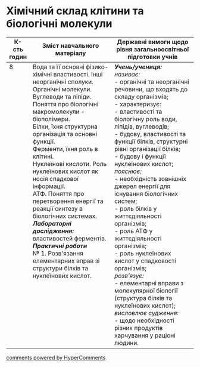 <div id="hypercomments_widget" class="js-hypercomments-widget invisible"></div>

# Хімічний склад клітини та біологічні молекули

<table>
  <tr>
    <td width="10%" align="center"><b>К-сть годин</b></td>  
    <td width="45%" align="center"><b>Зміст навчального матеріалу</b></td>
    <td width="45%" align="center"><b>Державні вимоги щодо рівня загальноосвітньої підготовки учнів</b></td>
  </tr>
<tbody>
  <tr>
<td width="10%" style="vertical-align:top !important;">8</td>
    <td width="45%" style="vertical-align:top !important;">
Вода та її основні фізико-хімічні властивості. Інші неорганічні сполуки. Органічні молекули.<br> 
Вуглеводи та ліпіди. <br>
Поняття про біологічні макромолекули - біополімери. <br>
Білки, їхня структурна організація та основні функції. <br>
Ферменти, їхня роль в клітині.<br>
Нуклеїнові кислоти. Роль нуклеїнових кислот як носія спадкової інформації.<br> 
АТФ. Поняття про перетворення енергії та реакції синтезу в біологічних системах.  <br>
<b><i>Лабораторні дослідження:</i></b><br>
властивостей ферментів.<br>
<b><i>Практичні роботи</i></b><br>
№ 1.  Розв'язання елементарних вправ зі  структури білків та нуклеїнових кислот.
</td>
    <td width="45%" style="vertical-align:top !important;">
<i><b>Учень/учениця:</b></i><br>
<i>називає:</i><br>
- органічні та неорганічні речовини, що входять до складу  організмів;<br>
-  характеризує:<br>
- властивості та біологічну роль води,  ліпідів, вуглеводів;<br>
- будову, властивості та функції білків, структурні рівні організації білків;<br>
 - будову і функції нуклеїнових кислот;<br>
<i>пояснює:</i><br>
- необхідність зовнішніх джерел енергії для існування біологічних систем;<br>
- роль білків у життєдіяльності організмів; <br>
- роль АТФ у життєдіяльності організмів;<br>
- роль нуклеїнових кислот у спадковості організмів;<br>
<i>розв’язує:</i><br>
- елементарні вправи з молекулярної біології  (структура білків та нуклеїнових кислот);  <br>
<i>висловлює судження:</i><br>
- щодо необхідності різних продуктів харчування у раціоні людини. </td>
</tr>
</tbody>
</table>

<div class="js-hypercomments-container">
<a href="http://hypercomments.com" class="hc-link" title="comments widget">comments powered by HyperComments</a>
</div>
